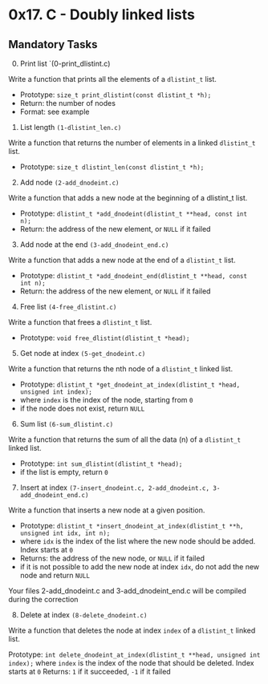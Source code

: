 # 0x17. C - Doubly linked lists

## Mandatory Tasks

0. Print list `(0-print_dlistint.c)

Write a function that prints all the elements of a `dlistint_t` list.

- Prototype: `size_t print_dlistint(const dlistint_t *h);`
- Return: the number of nodes
- Format: see example

1. List length `(1-dlistint_len.c)`

Write a function that returns the number of elements in a linked `dlistint_t` list.

- Prototype: `size_t dlistint_len(const dlistint_t *h);`

2. Add node `(2-add_dnodeint.c)`

Write a function that adds a new node at the beginning of a dlistint_t list.

- Prototype: `dlistint_t *add_dnodeint(dlistint_t **head, const int n);`
- Return: the address of the new element, or `NULL` if it failed

3. Add node at the end `(3-add_dnodeint_end.c)`

Write a function that adds a new node at the end of a `dlistint_t` list.

- Prototype: `dlistint_t *add_dnodeint_end(dlistint_t **head, const int n);`
- Return: the address of the new element, or `NULL` if it failed

4. Free list `(4-free_dlistint.c)`

Write a function that frees a `dlistint_t` list.

- Prototype: `void free_dlistint(dlistint_t *head);`

5. Get node at index `(5-get_dnodeint.c)`

Write a function that returns the nth node of a `dlistint_t` linked list.

- Prototype: `dlistint_t *get_dnodeint_at_index(dlistint_t *head, unsigned int index);`
- where `index` is the index of the node, starting from `0`
- if the node does not exist, return `NULL`

6. Sum list `(6-sum_dlistint.c)`

Write a function that returns the sum of all the data (n) of a `dlistint_t` linked list.

- Prototype: `int sum_dlistint(dlistint_t *head);`
- if the list is empty, return `0`

7. Insert at index `(7-insert_dnodeint.c, 2-add_dnodeint.c, 3-add_dnodeint_end.c)`

Write a function that inserts a new node at a given position.

- Prototype: `dlistint_t *insert_dnodeint_at_index(dlistint_t **h, unsigned int idx, int n);`
- where `idx` is the index of the list where the new node should be added. Index starts at `0`
- Returns: the address of the new node, or `NULL` if it failed
- if it is not possible to add the new node at index `idx`, do not add the new node and return `NULL`

Your files 2-add_dnodeint.c and 3-add_dnodeint_end.c will be compiled during the correction

8. Delete at index `(8-delete_dnodeint.c)`

Write a function that deletes the node at index `index` of a `dlistint_t` linked list.

Prototype: `int delete_dnodeint_at_index(dlistint_t **head, unsigned int index);`
where `index` is the index of the node that should be deleted. Index starts at `0`
Returns: `1` if it succeeded, `-1` if it failed
